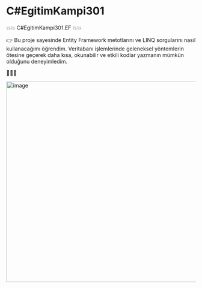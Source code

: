 # C#EgitimKampi301

💥💥 C#EgitimKampi301.EF 💥💥

👉 Bu proje sayesinde Entity Framework metotlarını ve LINQ sorgularını nasıl kullanacağımı öğrendim. Veritabanı işlemlerinde geleneksel yöntemlerin ötesine geçerek daha kısa, okunabilir ve etkili kodlar yazmanın mümkün olduğunu deneyimledim.



🚀🚀🚀

<img width="1244" height="535" alt="image" src="https://github.com/user-attachments/assets/b662fc6e-a96b-4aa8-b27d-c2eb584b9962" />


